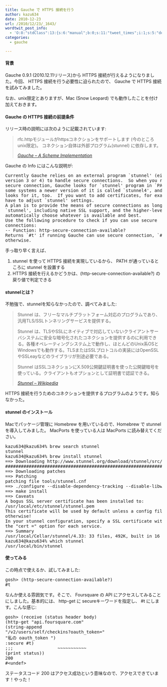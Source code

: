 ```yaml
---
title: Gauche で HTTPS 接続を行う
author: kazu634
date: 2010-12-23
url: /2010/12/23/_1643/
wordtwit_post_info:
  - 'O:8:"stdClass":13:{s:6:"manual";b:0;s:11:"tweet_times";i:1;s:5:"delay";i:0;s:7:"enabled";i:1;s:10:"separation";s:2:"60";s:7:"version";s:3:"3.7";s:14:"tweet_template";b:0;s:6:"status";i:2;s:6:"result";a:0:{}s:13:"tweet_counter";i:2;s:13:"tweet_log_ids";a:1:{i:0;i:5399;}s:9:"hash_tags";a:0:{}s:8:"accounts";a:1:{i:0;s:7:"kazu634";}}'
categories:
  - gauche

---
```

<div class="section">
<h4>
    背景
</h4>
  
<p>
    Gauche 0.9.1 (2010.12.11リリース)から HTTPS 接続が行えるようになりました。今回、 HTTPS 接続を行う必要性に迫られたので、 Gauche で HTTPS 接続を試みてみました。
</p>
  
<p>
    なお、unix限定とありますが、Mac (Snow Leopard) でも動作したことを付け加えておきます。
</p>
  
<h4>
    Gauche の HTTPS 接続の前提条件
</h4>
  
<p>
    リリース時の説明には次のように記載されています:
</p>
  
<blockquote title="404 Not Found" cite="http://practical-scheme.net/gauche/index-j.html">
<p>
      rfc.httpモジュールがhttpsコネクションをサポートします (今のところunix限定)。 コネクション自体は外部プログラム(stunnel) に依存します。
</p>
    
<p>
<cite><a href="http://practical-scheme.net/gauche/index-j.html" onclick="__gaTracker('send', 'event', 'outbound-article', 'http://practical-scheme.net/gauche/index-j.html', 'Gauche &#8211; A Scheme Implementation');" target="_blank">Gauche &#8211; A Scheme Implementation</a></cite>
</p>
</blockquote>
  
<p>
    Gauche の Info にはこんな説明が:
</p>
  
<pre>
Currently Gauche relies on an external program `stunnel' (either
version 3 or 4) to handle secure connections.  So when you request a
secure connection, Gauche looks for `stunnel' program in `PATH'.  On
some systems a newer version of it is called `stunnel4', and Gauche
looks for it, too.  If you want to add certificates, for example, you
have to adjust `stunnel' settings.
A plan is to provide the means of secure connections as long as
`stunnel', including native SSL support, and the higher-level library
automatically choose whatever is available and best.
Use the following procedure to check if you can use secure
connections:
-- Function: http-secure-connection-available?
Returns `#t' if running Gauche can use secure connection, `#f'
otherwise.
</pre>
  
<p>
    手っ取り早く言えば、
</p>
  
<ol>
<li>
      stunnel を使って HTTPS 接続を実現しているから、 PATH が通っているところに stunnel を設置する
</li>
<li>
      HTTPS 接続を行えるかどうかは、(http-secure-connection-available?) の戻り値で判定できる
</li>
</ol>
  
<h4>
    stunnelとは？
</h4>
  
<p>
    不勉強で、stunnelを知らなかったので、調べてみました:
</p>
  
<blockquote title="Stunnel:title - Wikipedia" cite="http://ja.wikipedia.org/wiki/Stunnel">
<p>
      Stunnel は、フリーなマルチプラットフォーム対応のプログラムであり、汎用TLS/SSLトンネリングサービスを提供する。
</p>
    
<p>
      Stunnel は、TLSやSSLにネイティブで対応していないクライアントサーバシステムに安全な暗号化されたコネクションを提供するのに利用できる。各種オペレーティングシステム上で動作し、ほとんどのUnix系OSとWindowsでも動作する。TLSまたはSSLプロトコルの実装にはOpenSSLやSSLeayなどのライブラリが別途必要である。
</p>
    
<p>
      Stunnel はSSLコネクションにX.509公開鍵証明書を使った公開鍵暗号を使っている。クライアントもオプションとして証明書で認証できる。
</p>
    
<p>
<cite><a href="http://ja.wikipedia.org/wiki/Stunnel" onclick="__gaTracker('send', 'event', 'outbound-article', 'http://ja.wikipedia.org/wiki/Stunnel', 'Stunnel &#8211; Wikipedia');" target="_blank">Stunnel &#8211; Wikipedia</a></cite>
</p>
</blockquote>
  
<p>
    HTTPS 接続を行うためのコネクションを提供するプログラムのようです。知らなかった。
</p>
  
<h4>
    stunnel のインストール
</h4>
  
<p>
    Macでパッケージ管理に Homebrew を用いているので、Homebrew で stunnel を導入してみました。 MacPorts を使っている人は MacPorts に読み替えてください。
</p>
  
<pre class="syntax-highlight">
kazu634@kazu634% brew search stunnel                                                                              ~/working/tmp_lisp/foursquare <span class="synStatement">[</span><span class="synConstant">448</span><span class="synStatement">]</span>
stunnel
kazu634@kazu634% brew <span class="synStatement">install</span> stunnel                                                                             ~/working/tmp_lisp/foursquare <span class="synStatement">[</span><span class="synConstant">449</span><span class="synStatement">]</span>
<span class="synStatement">==&#62;</span> Downloading http://www.stunnel.org/download/stunnel/src/stunnel<span class="synConstant">-4</span>.<span class="synConstant">33</span>.tar.gz
<span class="synComment">######################################################################## 100.0%</span>
<span class="synStatement">==&#62;</span> Downloading patches
<span class="synStatement">==&#62;</span> Patching
patching file tools/stunnel.cnf
<span class="synStatement">==&#62;</span> ./configure <span class="synSpecial">--disable-dependency-tracking</span> <span class="synSpecial">--disable-libwrap</span> <span class="synSpecial">--prefix=/usr/local/Cellar/stunnel/4.33</span> <span class="synSpecial">--sysconfdir=/usr/local/etc</span>
<span class="synStatement">==&#62;</span> make <span class="synStatement">install</span>
<span class="synStatement">==&#62;</span> Caveats
A bogus SSL server certificate has been installed to:
/usr/<span class="synStatement">local</span>/etc/stunnel/stunnel.pem
This certificate will be used by default unless a config file says
otherwise<span class="synStatement">!</span>
In your stunnel configuration, specify a SSL certificate with
the <span class="synStatement">&#34;</span><span class="synConstant">cert =</span><span class="synStatement">&#34;</span> option <span class="synStatement">for</span> each service.
<span class="synStatement">==&#62;</span> Summary
/usr/<span class="synStatement">local</span>/Cellar/stunnel/<span class="synConstant">4</span>.<span class="synConstant">33</span>: <span class="synConstant">33</span> files, 492K, built <span class="synStatement">in</span> <span class="synConstant">16</span> seconds
kazu634@kazu634% which stunnel                                                                                    ~/working/tmp_lisp/foursquare <span class="synStatement">[</span><span class="synConstant">450</span><span class="synStatement">]</span>
/usr/<span class="synStatement">local</span>/bin/stunnel
</pre>
  
<h4>
    使ってみる
</h4>
  
<p>
    この時点で使えるか、試してみました:
</p>
  
<pre class="syntax-highlight">
gosh&#62; <span class="synSpecial">(</span>http-secure-connection-available?<span class="synSpecial">)</span>
#<span class="synStatement">t</span>
</pre>
  
<p>
    なんか使える雰囲気です。そこで、 Foursquare の API にアクセスしてみることにしました。基本的には、 http-get に secureキーワードを指定し、 #t にします。こんな感じ:
</p>
  
<pre class="syntax-highlight">
gosh&#62; <span class="synSpecial">(</span>receive <span class="synSpecial">(</span>status header body<span class="synSpecial">)</span>
<span class="synSpecial">(</span>http-get <span class="synConstant">&#34;api.foursquare.com&#34;</span>
<span class="synSpecial">(</span>string-append
<span class="synConstant">&#34;/v2/users/self/checkins?oauth_token=&#34;</span>
<span class="synConstant">&#34;私の oauth_token &#34;</span><span class="synSpecial">)</span>
:secure #t<span class="synSpecial">)</span>
<span class="synComment">;;;                 ~~~~~~~~~~~</span>
<span class="synSpecial">(</span><span class="synStatement">print</span> status<span class="synSpecial">))</span>
<span class="synConstant">200</span>
#&#60;undef&#62;
</pre>
  
<p>
    ステータスコード 200 はアクセス成功という意味なので、アクセスできています！やった！
</p>
</div>